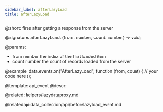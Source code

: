 ```yaml
---
sidebar_label: afterLazyLoad
title: afterLazyLoad
---          
```


@short: fires after getting a response from the server

@signature: afterLazyLoad: (from: number, count: number) => void;
	
@params:
- from		number		the index of the first loaded item 	
- count     number      the count of records loaded from the server 

@example:
data.events.on("AfterLazyLoad", function (from, count) {
    // your code here
});

@template:	api_event
@descr:

@related: helpers/lazydataproxy.md

@relatedapi:data_collection/api/beforelazyload_event.md
